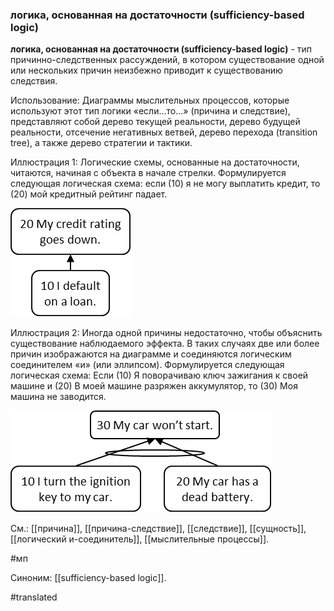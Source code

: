 ### логика, основанная на достаточности (sufficiency-based logic)

**логика, основанная на достаточности (sufficiency-based logic)** - тип причинно-следственных рассуждений, в котором существование одной или нескольких причин неизбежно приводит к существованию следствия.

Использование: Диаграммы мыслительных процессов, которые используют этот тип логики «если...то...» (причина и следствие), представляют собой дерево текущей реальности, дерево будущей реальности, отсечение негативных ветвей, дерево перехода (transition tree), а также дерево стратегии и тактики.

Иллюстрация 1: Логические схемы, основанные на достаточности, читаются, начиная с объекта в начале стрелки. Формулируется следующая логическая схема: если (10) я не могу выплатить кредит, то (20) мой кредитный рейтинг падает.

![](images/image81.png)

Иллюстрация 2: Иногда одной причины недостаточно, чтобы объяснить существование наблюдаемого эффекта. В таких случаях две или более причин изображаются на диаграмме и соединяются логическим соединителем «и» (или эллипсом). Формулируется следующая логическая схема: Если (10) Я поворачиваю ключ зажигания к своей машине и (20) В моей машине разряжен аккумулятор, то (30) Моя машина не заводится.

![](images/image24.png)

См.: [[причина]], [[причина-следствие]], [[следствие]], [[сущность]], [[логический и-соединитель]], [[мыслительные процессы]].

#мп

Синоним: [[sufficiency-based logic]].

#translated

